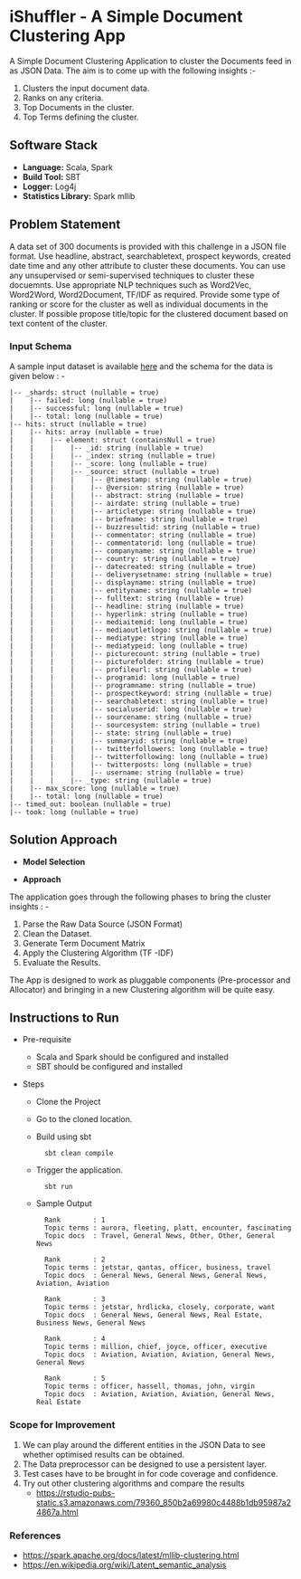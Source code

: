 
# iShuffler - A Simple Document Clustering App

A Simple Document Clustering Application to cluster the Documents feed in as JSON Data. The aim is to come up with the following insights :-

  1. Clusters the input document data.
  2. Ranks on any criteria. 
  3. Top Documents in the cluster. 
  4. Top Terms defining the cluster. 

## Software Stack

* **Language:** Scala, Spark
* **Build Tool:** SBT
* **Logger:** Log4j 
* **Statistics Library:** Spark mllib

## Problem Statement

A data set of 300 documents is provided with this challenge in a JSON file format. Use headline, abstract, searchabletext, 
prospect keywords, created date time and any other attribute to cluster these documents. You can use any unsupervised or semi-supervised 
techniques to cluster these docuemnts. Use appropriate NLP techniques such as Word2Vec, Word2Word, Word2Document, TF/IDF as required. 
Provide some type of ranking or score for the cluster as well as individual documents in the cluster. If possible propose title/topic 
for the clustered document based on text content of the cluster.

### Input Schema

A sample input dataset is available [here](src/main/resources/json/NLP-test.json) and the schema for the data is given below : -

```
|-- _shards: struct (nullable = true)
|    |-- failed: long (nullable = true)
|    |-- successful: long (nullable = true)
|    |-- total: long (nullable = true)
|-- hits: struct (nullable = true)
|    |-- hits: array (nullable = true)
|    |    |-- element: struct (containsNull = true)
|    |    |    |-- _id: string (nullable = true)
|    |    |    |-- _index: string (nullable = true)
|    |    |    |-- _score: long (nullable = true)
|    |    |    |-- _source: struct (nullable = true)
|    |    |    |    |-- @timestamp: string (nullable = true)
|    |    |    |    |-- @version: string (nullable = true)
|    |    |    |    |-- abstract: string (nullable = true)
|    |    |    |    |-- airdate: string (nullable = true)
|    |    |    |    |-- articletype: string (nullable = true)
|    |    |    |    |-- briefname: string (nullable = true)
|    |    |    |    |-- buzzresultid: string (nullable = true)
|    |    |    |    |-- commentator: string (nullable = true)
|    |    |    |    |-- commentatorid: long (nullable = true)
|    |    |    |    |-- companyname: string (nullable = true)
|    |    |    |    |-- country: string (nullable = true)
|    |    |    |    |-- datecreated: string (nullable = true)
|    |    |    |    |-- deliverysetname: string (nullable = true)
|    |    |    |    |-- displayname: string (nullable = true)
|    |    |    |    |-- entityname: string (nullable = true)
|    |    |    |    |-- fulltext: string (nullable = true)
|    |    |    |    |-- headline: string (nullable = true)
|    |    |    |    |-- hyperlink: string (nullable = true)
|    |    |    |    |-- mediaitemid: long (nullable = true)
|    |    |    |    |-- mediaoutletlogo: string (nullable = true)
|    |    |    |    |-- mediatype: string (nullable = true)
|    |    |    |    |-- mediatypeid: long (nullable = true)
|    |    |    |    |-- picturecount: string (nullable = true)
|    |    |    |    |-- picturefolder: string (nullable = true)
|    |    |    |    |-- profileurl: string (nullable = true)
|    |    |    |    |-- programid: long (nullable = true)
|    |    |    |    |-- programname: string (nullable = true)
|    |    |    |    |-- prospectkeyword: string (nullable = true)
|    |    |    |    |-- searchabletext: string (nullable = true)
|    |    |    |    |-- socialuserid: long (nullable = true)
|    |    |    |    |-- sourcename: string (nullable = true)
|    |    |    |    |-- sourcesystem: string (nullable = true)
|    |    |    |    |-- state: string (nullable = true)
|    |    |    |    |-- summaryid: string (nullable = true)
|    |    |    |    |-- twitterfollowers: long (nullable = true)
|    |    |    |    |-- twitterfollowing: long (nullable = true)
|    |    |    |    |-- twitterposts: long (nullable = true)
|    |    |    |    |-- username: string (nullable = true)
|    |    |    |-- _type: string (nullable = true)
|    |-- max_score: long (nullable = true)
|    |-- total: long (nullable = true)
|-- timed_out: boolean (nullable = true)
|-- took: long (nullable = true)
```

## Solution Approach

* **Model Selection** 

* **Approach**
 
 The application goes through the following phases to bring the cluster insights : -
  
  1. Parse the Raw Data Source (JSON Format)
  2. Clean the Dataset.
  3. Generate Term Document Matrix
  4. Apply the Clustering Algorithm (TF -IDF)
  5. Evaluate the Results.
 
The App is designed to work as pluggable components (Pre-processor and Allocator) and bringing in a new Clustering algorithm will be quite easy.

## Instructions to Run

* Pre-requisite 
    * Scala and Spark should be configured and installed
    * SBT should be configured and installed

* Steps 
    * Clone the Project
    * Go to the cloned location. 
    * Build using sbt  
                       
            sbt clean compile

    * Trigger the application.
            
            sbt run

    * Sample Output
            
            Rank        : 1
            Topic terms : aurora, fleeting, platt, encounter, fascinating
            Topic docs  : Travel, General News, Other, Other, General News
                 
            Rank        : 2
            Topic terms : jetstar, qantas, officer, business, travel
            Topic docs  : General News, General News, General News, Aviation, Aviation
                 
            Rank        : 3
            Topic terms : jetstar, hrdlicka, closely, corporate, want
            Topic docs  : General News, General News, Real Estate, Business News, General News
                 
            Rank        : 4
            Topic terms : million, chief, joyce, officer, executive
            Topic docs  : Aviation, Aviation, Aviation, General News, General News
                 
            Rank        : 5
            Topic terms : officer, hassell, thomas, john, virgin
            Topic docs  : Aviation, Aviation, Aviation, General News, Real Estate
                      
### Scope for Improvement

1. We can play around the different entities in the JSON Data to see whether optimised results can be obtained.
2. The Data preprocessor can be designed to use a persistent layer.   
3. Test cases have to be brought in for code coverage and confidence. 
4. Try out other clustering algorithms and compare the results   
    - https://rstudio-pubs-static.s3.amazonaws.com/79360_850b2a69980c4488b1db95987a24867a.html

### References

* https://spark.apache.org/docs/latest/mllib-clustering.html  
* https://en.wikipedia.org/wiki/Latent_semantic_analysis

